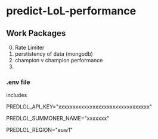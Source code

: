 # predict-LoL-performance

## Work Packages
0. Rate Limiter
1. perstistency of data (mongodb)
2. champion v champion performance
3. 

### .env file
includes

PREDLOL_API_KEY="xxxxxxxxxxxxxxxxxxxxxxxxxxxxxxxx"

PREDLOL_SUMMONER_NAME="xxxxxxx"

PREDLOL_REGION="euw1"

